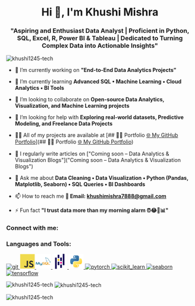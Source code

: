 
<h1 align="center">Hi 👋, I'm Khushi Mishra</h1>
<h3 align="center">"Aspiring and Enthusiast Data Analyst | Proficient in Python, SQL, Excel, R, Power BI & Tableau | Dedicated to Turning Complex Data into Actionable Insights"</h3>



<p align="left"> <img src="https://komarev.com/ghpvc/?username=khushi1245-tech&label=Profile%20views&color=0e75b6&style=flat" alt="khushi1245-tech" /> </p>

- 🔭 I’m currently working on **"End-to-End Data Analytics Projects”**

- 🌱 I’m currently learning **Advanced SQL • Machine Learning • Cloud Analytics • BI Tools**

- 👯 I’m looking to collaborate on **Open-source Data Analytics, Visualization, and Machine Learning projects**

- 🤝 I’m looking for help with **Exploring real-world datasets, Predictive Modeling, and Freelance Data Projects**

- 👨‍💻 All of my projects are available at [## 👩‍💻 Portfolio [🌐 My GitHub Portfolio](https://github.com/Khushi1245-tech)](## 👩‍💻 Portfolio [🌐 My GitHub Portfolio](https://github.com/Khushi1245-tech))

- 📝 I regularly write articles on ["Coming soon – Data Analytics & Visualization Blogs"]("Coming soon – Data Analytics & Visualization Blogs")

- 💬 Ask me about **Data Cleaning • Data Visualization • Python (Pandas, Matplotlib, Seaborn) • SQL Queries • BI Dashboards**

- 📫 How to reach me **📧 Email: [khushimishra7888@gmail.com](mailto:khushimishra7888@gmail.com)**

- ⚡ Fun fact **"I trust data more than my morning alarm ⏰😂🤣📊"**

<h3 align="left">Connect with me:</h3>
<p align="left">
</p>

<h3 align="left">Languages and Tools:</h3>
<p align="left"> <a href="https://git-scm.com/" target="_blank" rel="noreferrer"> <img src="https://www.vectorlogo.zone/logos/git-scm/git-scm-icon.svg" alt="git" width="40" height="40"/> </a> <a href="https://developer.mozilla.org/en-US/docs/Web/JavaScript" target="_blank" rel="noreferrer"> <img src="https://raw.githubusercontent.com/devicons/devicon/master/icons/javascript/javascript-original.svg" alt="javascript" width="40" height="40"/> </a> <a href="https://www.mysql.com/" target="_blank" rel="noreferrer"> <img src="https://raw.githubusercontent.com/devicons/devicon/master/icons/mysql/mysql-original-wordmark.svg" alt="mysql" width="40" height="40"/> </a> <a href="https://pandas.pydata.org/" target="_blank" rel="noreferrer"> <img src="https://raw.githubusercontent.com/devicons/devicon/2ae2a900d2f041da66e950e4d48052658d850630/icons/pandas/pandas-original.svg" alt="pandas" width="40" height="40"/> </a> <a href="https://www.python.org" target="_blank" rel="noreferrer"> <img src="https://raw.githubusercontent.com/devicons/devicon/master/icons/python/python-original.svg" alt="python" width="40" height="40"/> </a> <a href="https://pytorch.org/" target="_blank" rel="noreferrer"> <img src="https://www.vectorlogo.zone/logos/pytorch/pytorch-icon.svg" alt="pytorch" width="40" height="40"/> </a> <a href="https://scikit-learn.org/" target="_blank" rel="noreferrer"> <img src="https://upload.wikimedia.org/wikipedia/commons/0/05/Scikit_learn_logo_small.svg" alt="scikit_learn" width="40" height="40"/> </a> <a href="https://seaborn.pydata.org/" target="_blank" rel="noreferrer"> <img src="https://seaborn.pydata.org/_images/logo-mark-lightbg.svg" alt="seaborn" width="40" height="40"/> </a> <a href="https://www.tensorflow.org" target="_blank" rel="noreferrer"> <img src="https://www.vectorlogo.zone/logos/tensorflow/tensorflow-icon.svg" alt="tensorflow" width="40" height="40"/> </a> </p>

<p><img align="left" src="https://github-readme-stats.vercel.app/api/top-langs?username=khushi1245-tech&show_icons=true&locale=en&layout=compact" alt="khushi1245-tech" /></p>

<p>&nbsp;<img align="center" src="https://github-readme-stats.vercel.app/api?username=khushi1245-tech&show_icons=true&locale=en" alt="khushi1245-tech" /></p>

<p><img align="center" src="https://github-readme-streak-stats.herokuapp.com/?user=khushi1245-tech&" alt="khushi1245-tech" /></p>



<!--
**Khushi1245-tech/Khushi1245-tech** is a ✨ _special_ ✨ repository because its `README.md` (this file) appears on your GitHub profile.

Here are some ideas to get you started:

- 🔭 I’m currently working on ...
- 🌱 I’m currently learning ...
- 👯 I’m looking to collaborate on ...
- 🤔 I’m looking for help with ...
- 💬 Ask me about ...
- 📫 How to reach me: ...
- 😄 Pronouns: ...
- ⚡ Fun fact: ...
-->
